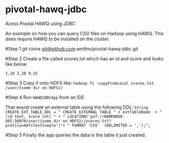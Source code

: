 # pivotal-hawq-jdbc
Acess Pivotal HAWQ using JDBC 

An example on how you can query CSV files on Hadoop using HAWQ. 
This does require HAWQ to be installed on the cluster.

#Step 1
git clone git@github.com:amithn/pivotal-hawq-jdbc.git

#Step 2 
Create a file called scores.txt which has an id and score and looks like below

`1,10
2,20
9,25`

#Step 3
Copy it onto HDFS like:
`hadoop fs -copyFromLocal scores.txt /user/{some dir on HDFS}/`

#Step 4
Run `HAWQJDBCApp` from an IDE 

That would create an external table using the following DDL:
`String CREATE_EXT_TABLE_DDL = " CREATE EXTERNAL TABLE " + extTableName  +
                          " (id text, score int) " +
                          " LOCATION('pxf://NAMENODE-URI:50070/user/{some dir on HDFS}//scores.txt?profile=HdfsTextSimple')"+
                          " FORMAT 'CSV'  (DELIMITER = ',');";`

#Step 5
Finally the app queries the data in the table it just created. 




